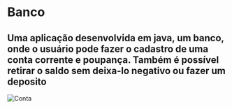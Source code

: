 # Banco
 
<h2>Uma aplicação desenvolvida em java, um banco, onde o usuário pode fazer o cadastro de uma conta corrente e poupança. Também é possível retirar o saldo sem deixa-lo negativo ou fazer um deposito</h2>

![Conta](https://user-images.githubusercontent.com/79441853/166447902-f11ba6a0-b2bc-4023-9752-b3c87fad607e.png)
